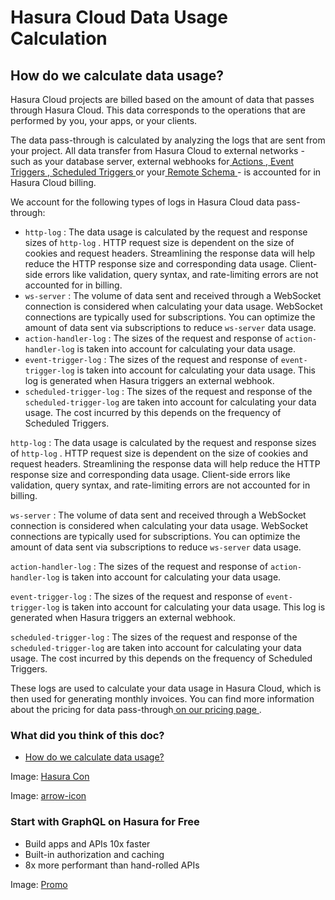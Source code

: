 # Hasura Cloud Data Usage Calculation

## How do we calculate data usage?​

Hasura Cloud projects are billed based on the amount of data that passes through Hasura Cloud. This data corresponds to
the operations that are performed by you, your apps, or your clients.

The data pass-through is calculated by analyzing the logs that are sent from your project. All data transfer from Hasura
Cloud to external networks - such as your database server, external webhooks for[ Actions ](https://hasura.io/docs/latest/actions/overview/),[ Event Triggers ](https://hasura.io/docs/latest/event-triggers/overview/),[ Scheduled Triggers ](https://hasura.io/docs/latest/scheduled-triggers/overview/)or your[ Remote Schema ](https://hasura.io/docs/latest/remote-schemas/overview/)- is accounted for in Hasura Cloud billing.

We account for the following types of logs in Hasura Cloud data pass-through:

- `http-log` : The data usage is calculated by the request and response sizes of `http-log` . HTTP request size is
dependent on the size of cookies and request headers. Streamlining the response data will help reduce the HTTP
response size and corresponding data usage. Client-side errors like validation, query syntax, and rate-limiting errors
are not accounted for in billing.
- `ws-server` : The volume of data sent and received through a WebSocket connection is considered when calculating your
data usage. WebSocket connections are typically used for subscriptions. You can optimize the amount of data sent via
subscriptions to reduce `ws-server` data usage.
- `action-handler-log` : The sizes of the request and response of `action-handler-log` is taken into account for
calculating your data usage.
- `event-trigger-log` : The sizes of the request and response of `event-trigger-log` is taken into account for
calculating your data usage. This log is generated when Hasura triggers an external webhook.
- `scheduled-trigger-log` : The sizes of the request and response of the `scheduled-trigger-log` are taken into account
for calculating your data usage. The cost incurred by this depends on the frequency of Scheduled Triggers.


 `http-log` : The data usage is calculated by the request and response sizes of `http-log` . HTTP request size is
dependent on the size of cookies and request headers. Streamlining the response data will help reduce the HTTP
response size and corresponding data usage. Client-side errors like validation, query syntax, and rate-limiting errors
are not accounted for in billing.

 `ws-server` : The volume of data sent and received through a WebSocket connection is considered when calculating your
data usage. WebSocket connections are typically used for subscriptions. You can optimize the amount of data sent via
subscriptions to reduce `ws-server` data usage.

 `action-handler-log` : The sizes of the request and response of `action-handler-log` is taken into account for
calculating your data usage.

 `event-trigger-log` : The sizes of the request and response of `event-trigger-log` is taken into account for
calculating your data usage. This log is generated when Hasura triggers an external webhook.

 `scheduled-trigger-log` : The sizes of the request and response of the `scheduled-trigger-log` are taken into account
for calculating your data usage. The cost incurred by this depends on the frequency of Scheduled Triggers.

These logs are used to calculate your data usage in Hasura Cloud, which is then used for generating monthly invoices.
You can find more information about the pricing for data pass-through[ on our pricing page ](https://hasura.io/pricing/).

### What did you think of this doc?

- [ How do we calculate data usage? ](https://hasura.io/docs/latest/hasura-cloud/account-management/billing/billing-data-calculation/#how-do-we-calculate-data-usage)


Image: [ Hasura Con ](https://res.cloudinary.com/dh8fp23nd/image/upload/v1686154570/hasura-con-2023/has-con-light-date_r2a2ud.png)

Image: [ arrow-icon ](https://res.cloudinary.com/dh8fp23nd/image/upload/v1683723549/main-web/chevron-right_ldbi7d.png)

### Start with GraphQL on Hasura for Free

- Build apps and APIs 10x faster
- Built-in authorization and caching
- 8x more performant than hand-rolled APIs


Image: [ Promo ](https://hasura.io/docs/assets/images/hasura-free-ff60e409244e0ea12b5a3045d1a9096b.png)